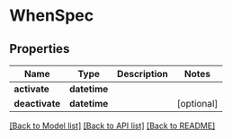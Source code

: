 # WhenSpec

## Properties
Name | Type | Description | Notes
------------ | ------------- | ------------- | -------------
**activate** | **datetime** |  | 
**deactivate** | **datetime** |  | [optional] 

[[Back to Model list]](../README.md#documentation-for-models) [[Back to API list]](../README.md#documentation-for-api-endpoints) [[Back to README]](../README.md)


